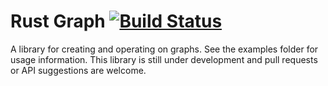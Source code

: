 Rust Graph [![Build Status](https://travis-ci.org/gsingh93/rust-graph.svg?branch=master)](https://travis-ci.org/gsingh93/rust-graph)
==========

A library for creating and operating on graphs. See the examples folder for usage information. This library is still under development and pull requests or API suggestions are welcome.
